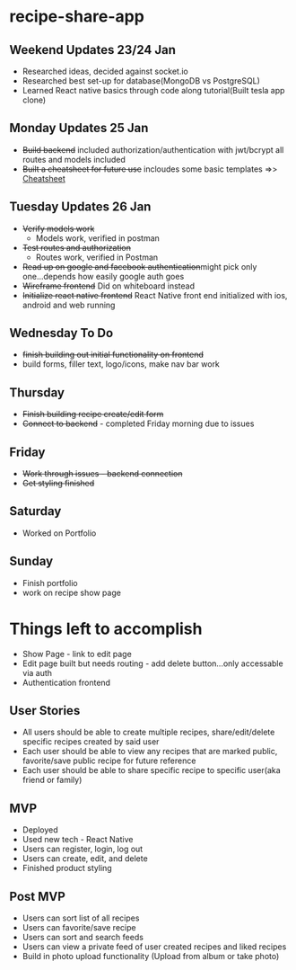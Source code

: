 # recipe-share-app

## Weekend Updates 23/24 Jan
- Researched ideas, decided against socket.io
- Researched best set-up for database(MongoDB vs PostgreSQL)
- Learned React native basics through code along tutorial(Built tesla app clone)

## Monday Updates 25 Jan
- ~~Build backend~~ included authorization/authentication with jwt/bcrypt all routes and models included
- ~~Built a cheatsheet for future use~~ incloudes some basic templates =>> [Cheatsheet](https://github.com/mdcoxe/dev-notebook/blob/main/Recipe-Sharing-App-Notes.md)

## Tuesday Updates 26 Jan
- ~~Verify models work~~
    - Models work, verified in postman
- ~~Test routes and authorization~~
    - Routes work, verified in Postman
- ~~Read up on google and facebook authentication~~might pick only one...depends how easily google auth goes
- ~~Wireframe frontend~~ Did on whiteboard instead
- ~~Initialize react native frontend~~ React Native front end initialized with ios, android and web running

## Wednesday To Do
- ~~finish building out initial functionality on frontend~~
- build forms, filler text, logo/icons, make nav bar work

## Thursday
- ~~Finish building recipe create/edit form~~
- ~~Connect to backend~~ - completed Friday morning due to issues

## Friday
- ~~Work through issues - backend connection~~
- ~~Get styling finished~~

## Saturday
- Worked on Portfolio

## Sunday
- Finish portfolio 
- work on recipe show page


# Things left to accomplish
- Show Page - link to edit page
- Edit page built but needs routing - add delete button...only accessable via auth
- Authentication frontend

## User Stories
- All users should be able to create multiple recipes, share/edit/delete specific recipes created by said user
- Each user should be able to view any recipes that are marked public, favorite/save public recipe for future reference
- Each user should be able to share specific recipe to specific user(aka friend or family)


## MVP
- Deployed
- Used new tech - React Native
- Users can register, login, log out
- Users can create, edit, and delete
- Finished product styling


## Post MVP
- Users can sort list of all recipes 
- Users can favorite/save recipe
- Users can sort and search feeds
- Users can view a private feed of user created recipes and liked recipes
- Build in photo upload functionality (Upload from album or take photo)

